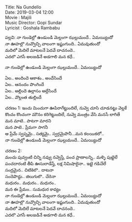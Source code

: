 Title: Na Gundello   
Date: 2019-03-04 12:00  
Movie : Majili  
Music Director: Gopi Sundar  
Lyricist :  Goshala Rambabu  
<!-- Category: Cinema -->
<!-- Tags: సినిమా -->


పల్లవి:
నా గుండెల్లో ఉండుండి మెల్లంగా ఝల్లుమందే.. ఏమయ్యిందో  
నా ఊహల్లొ నువ్వొచ్చి వాలంగా ఇష్టంగుంది.. ఏమవుతుందో   
మదిలో మెదిలే మాటలనే పెదవే దాచనందె..  
ఎదలొ ఎగసే అలజడినే అడగాలి మన కధే..   

నా గుండెల్లో ఉండుండి మెల్లంగా ఝల్లుమందే.. ఏమయ్యిందో  

ఏల.. అందిందె ఆకాశం.. అందేసిందే  
ఏల.. ఆనందం పొంగిందే  
ఏల.. అల్లిందె ఉల్లాసం అల్లేసిందే  
ఏల.. వొల్లంత తుల్లిందే  

చరణం 1:
ఇంచు మించుగా ఊపిరాగేట్టుందిలే, నువ్వె చూసి చూడనట్టు వెల్లకే    
కొంచం కొంచంగా మౌనం కరిగెట్టుందిలే, నువ్వె మంత్రం వేసి మనసే లాగితే  
మన మాటె.. పాటగా మారని  
మన పాటె.. ప్రేమగా సాగనీ    
ఆ ప్రేమే స్వప్నమై.. సత్యమై.. స్వర్గమైపొనీ...మన కలయికలో..  
నా గుండెల్లో ఉండుండి మెల్లంగా ఝల్లుమందే.. ఏమయ్యిందో   

చరణం 2:  
మంచు పువ్వంటి చిన్ని నవ్వు నవ్వెస్తే, పంచ ప్రాణాలన్ని.. మళ్ళి పుట్టెలే   
పంచదారంటి తీపి ఊసులాడేస్తే, లక్ష నిమిషాలైనా.. ఇట్టె గడిచేలే  
సంద్రమైన.. చిటికెలొ.. దాటనా  
సందెపొద్దు.. జిలుగులొ.. చేరెనా   
మధురం.. మధురం.. మధురం..  
మన ఈ ప్రేమం.. సుమధుర కావ్యం   
నా గుండెల్లో ఉండుండి మెల్లంగా ఝల్లుమందే.. ఏమయ్యిందో  
నా ఊహల్లొ నువ్వొచ్చి వాలంగా ఇష్టంగుంది.. ఏమవుతుందో  
మదిలో మెదిలే మాటలనే పెదవే దాచనందె..  
ఎదలొ ఎగసే అలజడినే అడగాలి మన కధే..    
